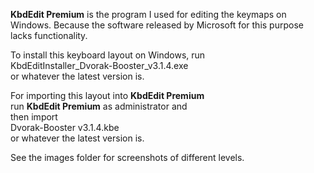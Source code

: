 **KbdEdit Premium** is the program I used for editing the keymaps on Windows. Because the software released by Microsoft for this purpose lacks functionality. 

To install this keyboard layout on Windows, run  
KbdEditInstaller_Dvorak-Booster_v3.1.4.exe  
or whatever the latest version is.

For importing this layout into **KbdEdit Premium**  
run **KbdEdit Premium** as administrator and  
then import  
Dvorak-Booster v3.1.4.kbe  
or whatever the latest version is. 

See the images folder for screenshots of different levels. 

